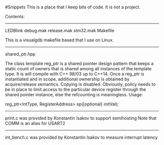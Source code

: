 #Snippets
This is a place that I keep bits of code.  It is not a project.

Contents:

------------------------------------------------------------
LEDBlink
debug.mak
release.mak
stm32.mak
Makefile

This is a visualgdb makefile based that I use on Linux.

------------------------------------------------------------
shared_ptr.hpp

The class template reg_ptr is a shared pointer design pattern that keeps a 
static count of owners that is shared among all instances of the template type. 
It is will compile with C++ 98/03 up to C++14.
Once a reg_ptr is instantiated and in scope, additional ownership is obtained
by acquire/release semantics.  Copying is disabled.  Obviously, policy needs to
be in place to limit access to the particular device register through the
shared pointer instance, else the refcounting is meaningless.
Usage:
   
reg_ptr<IntType, RegisterAddress> sp([optional} initVal); 

--------------------------------------------------------------
print.c was provided by Konstantin Isakov to support semihosting
Note that COMM is an alias for USART2 

--------------------------------------------------------------
int_bench.c was provided by Konstantin Isakov to measure interrupt latency



